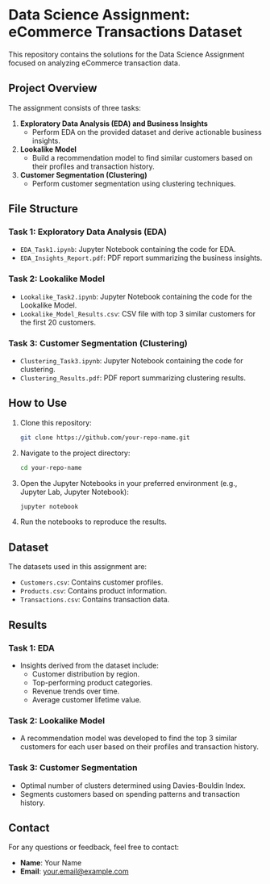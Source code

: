 
# Data Science Assignment: eCommerce Transactions Dataset

This repository contains the solutions for the Data Science Assignment focused on analyzing eCommerce transaction data.

## Project Overview

The assignment consists of three tasks:
1. **Exploratory Data Analysis (EDA) and Business Insights**
   - Perform EDA on the provided dataset and derive actionable business insights.
2. **Lookalike Model**
   - Build a recommendation model to find similar customers based on their profiles and transaction history.
3. **Customer Segmentation (Clustering)**
   - Perform customer segmentation using clustering techniques.

## File Structure

### Task 1: Exploratory Data Analysis (EDA)
- `EDA_Task1.ipynb`: Jupyter Notebook containing the code for EDA.
- `EDA_Insights_Report.pdf`: PDF report summarizing the business insights.

### Task 2: Lookalike Model
- `Lookalike_Task2.ipynb`: Jupyter Notebook containing the code for the Lookalike Model.
- `Lookalike_Model_Results.csv`: CSV file with top 3 similar customers for the first 20 customers.

### Task 3: Customer Segmentation (Clustering)
- `Clustering_Task3.ipynb`: Jupyter Notebook containing the code for clustering.
- `Clustering_Results.pdf`: PDF report summarizing clustering results.

## How to Use

1. Clone this repository:
   ```bash
   git clone https://github.com/your-repo-name.git
   ```

2. Navigate to the project directory:
   ```bash
   cd your-repo-name
   ```

3. Open the Jupyter Notebooks in your preferred environment (e.g., Jupyter Lab, Jupyter Notebook):
   ```bash
   jupyter notebook
   ```

4. Run the notebooks to reproduce the results.

## Dataset

The datasets used in this assignment are:
- `Customers.csv`: Contains customer profiles.
- `Products.csv`: Contains product information.
- `Transactions.csv`: Contains transaction data.

## Results

### Task 1: EDA
- Insights derived from the dataset include:
  - Customer distribution by region.
  - Top-performing product categories.
  - Revenue trends over time.
  - Average customer lifetime value.

### Task 2: Lookalike Model
- A recommendation model was developed to find the top 3 similar customers for each user based on their profiles and transaction history.

### Task 3: Customer Segmentation
- Optimal number of clusters determined using Davies-Bouldin Index.
- Segments customers based on spending patterns and transaction history.

## Contact

For any questions or feedback, feel free to contact:
- **Name**: Your Name
- **Email**: your.email@example.com
